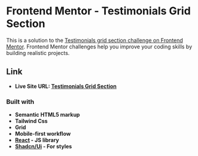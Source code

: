 # Frontend Mentor - Testimonials Grid Section

This is a solution to the [Testimonials grid section challenge on Frontend Mentor](https://www.frontendmentor.io/challenges/testimonials-grid-section-Nnw6J7Un7). Frontend Mentor challenges help you improve your coding skills by building realistic projects.

## Link

- **Live Site URL: [Testimonials Grid Section](https://testimonials-grid-section-qx.netlify.app/)**

### Built with

- **Semantic HTML5 markup**
- **Tailwind Css**
- **Grid**
- **Mobile-first workflow**
- **[React](https://reactjs.org/) - JS library**
- **[Shadcn/Ui](https://ui.shadcn.com/) - For styles**
